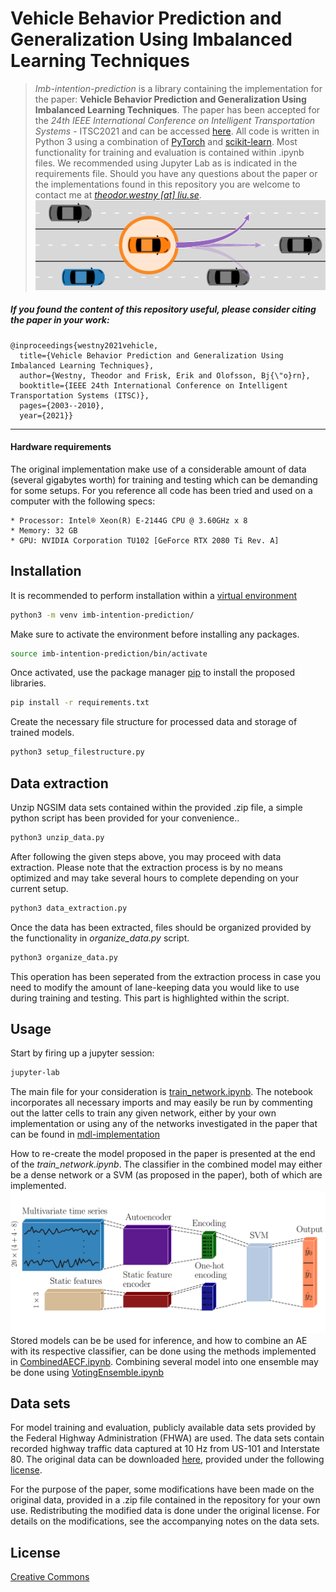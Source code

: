 # Vehicle Behavior Prediction and Generalization Using Imbalanced Learning Techniques

> _Imb-intention-prediction_ is a library containing the implementation for the paper: 
> **Vehicle Behavior Prediction and Generalization Using Imbalanced Learning Techniques**.
> The paper has been accepted for the _24th IEEE International Conference on Intelligent Transportation Systems_ - ITSC2021 and can be accessed [here](https://arxiv.org/abs/2109.10656).
> All code is written in Python 3 using a combination of [PyTorch](https://pytorch.org/) and [scikit-learn](https://scikit-learn.org/stable/).
> Most functionality for training and evaluation is contained within .ipynb files. We recommended using Jupyter Lab as is indicated in the requirements file.
> Should you have any questions about the paper or the implementations found in this repository you are welcome to contact me at [_theodor.westny [at] liu.se_](https://liu.se/en/employee/thewe60).
![](img/prob_desc-1.png)


##### If you found the content of this repository useful, please consider citing the paper in your work:
```
@inproceedings{westny2021vehicle,
  title={Vehicle Behavior Prediction and Generalization Using Imbalanced Learning Techniques},
  author={Westny, Theodor and Frisk, Erik and Olofsson, Bj{\"o}rn},
  booktitle={IEEE 24th International Conference on Intelligent Transportation Systems (ITSC)},
  pages={2003--2010},
  year={2021}}
```
***

#### Hardware requirements
The original implementation make use of a considerable amount of data (several gigabytes worth) for training and testing which can be demanding for some setups. For you reference all code has been tried and used on a computer with the following specs:
```
* Processor: Intel® Xeon(R) E-2144G CPU @ 3.60GHz x 8
* Memory: 32 GB
* GPU: NVIDIA Corporation TU102 [GeForce RTX 2080 Ti Rev. A]
```

## Installation

It is recommended to perform installation within a [virtual environment](https://docs.python.org/3/library/venv.html)
```bash
python3 -m venv imb-intention-prediction/
```

Make sure to activate the environment before installing any packages.

```bash
source imb-intention-prediction/bin/activate
```

Once activated, use the package manager [pip](https://pip.pypa.io/en/stable/) to install the proposed libraries.


```bash
pip install -r requirements.txt
```

Create the necessary file structure for processed data and storage of trained models.

```bash
python3 setup_filestructure.py
```

## Data extraction 

Unzip NGSIM data sets contained within the provided .zip file, a simple python script has been provided for your convenience..

```bash
python3 unzip_data.py
```

After following the given steps above, you may proceed with data extraction. Please note that the extraction process is by no means optimized and may take several hours to complete depending on your current setup.

```bash
python3 data_extraction.py
```


Once the data has been extracted, files should be organized provided by the functionality in *organize_data.py* script.

```bash
python3 organize_data.py
```

This operation has been seperated from the extraction process in case you need to modify the amount of lane-keeping data you would like to use during training and testing. This part is highlighted within the script.


## Usage

Start by firing up a jupyter session:

```bash
jupyter-lab
```

The main file for your consideration is [train_network.ipynb](train_network.ipynb).
The notebook incorporates all necessary imports and may easily be run by commenting out the latter cells to train any given network, either by your own implementation or using any of the networks investigated in the paper that can be found in [mdl-implementation](mdl-implementation)

How to re-create the model proposed in the paper is presented at the end of the *train_network.ipynb*. The classifier in the combined model may either be a dense network or a SVM (as proposed in the paper), both of which are implemented.
![](img/sys_arch-1.png)
Stored models can be be used for inference, and how to combine an AE with its respective classifier, can be done using the methods implemented in [CombinedAECF.ipynb](mdl_implementation/CombinedAECF.ipynb).
Combining several model into one ensemble may be done using [VotingEnsemble.ipynb](mdl_implementation/VotingEnsemble.ipynb)

## Data sets
For model training and evaluation, publicly available data sets provided by the Federal Highway Administration (FHWA) are used. The data sets contain recorded highway traffic data captured at 10 Hz from US-101 and Interstate 80.
The original data can be downloaded [here](https://data.transportation.gov/Automobiles/Next-Generation-Simulation-NGSIM-Vehicle-Trajector/8ect-6jqj), provided under the following [license](https://creativecommons.org/licenses/by-sa/4.0/).

For the purpose of the paper, some modifications have been made on the original data, provided in a .zip file contained in the repository for your own use. Redistributing the modified data is done under the original license.
For details on the modifications, see the accompanying notes on the data sets.

## License
[Creative Commons](https://creativecommons.org/licenses/by-sa/4.0/)
